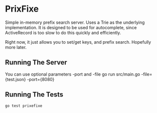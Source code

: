 PrixFixe
========

Simple in-memory prefix search server. Uses a Trie as the underlying
implementation. It is designed to be used for autocomplete, since ActiveRecord
is too slow to do this quickly and efficiently.

Right now, it just allows you to set/get keys, and prefix search. Hopefully more later.

## Running The Server
You can use optional parameters -port and -file
    go run src/main.go -file={test.json} -port={8080}

## Running The Tests 
    go test prixefixe
